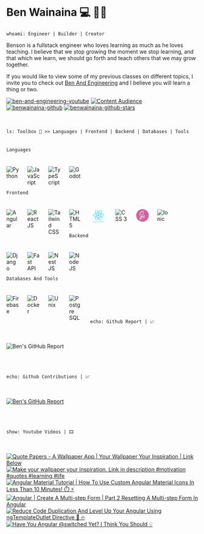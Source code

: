 # Ben Wainaina 💻 👨‍💻

`whoami: Engineer | Builder | Creator`

Benson is a fullstack engineer who loves learning as much as he loves teaching. I believe that we stop growing the moment we stop learning, and that which we learn,
we should go forth and teach others that we may grow together.

If you would like to view some of my previous classes on different topics, I invite
you to check out [Ben And Engineering](http://www.youtube.com/@benandengineering)
and I believe you will learn a thing or two.

   <p align="left">
      <a href="https://www.youtube.com/c/benandengineering?sub_confirmation=1">
         <img alt="ben-and-engineering-youtube" title="Learn More And Grow" src="https://custom-icon-badges.demolab.com/youtube/channel/subscribers/UCOHVm-EN7JmsMKXherBxSLg?color=%23db113d&label=SUBSCRIBE&logo=video&logoColor=white&style=for-the-badge&labelColor=ff0037"/></a> 
      <a href="https://www.youtube.com/c/benandengineering">
         <img alt="Content Audience" title="Content Audience" src="https://custom-icon-badges.demolab.com/youtube/channel/views/UCOHVm-EN7JmsMKXherBxSLg?color=%238400ff&logo=eye&logoColor=white&style=for-the-badge&labelColor=9900ff"/></a> 
      <a href="https://github.com/benwainaina?tab=followers">
         <img alt="benwainaina-github" title="Connect To Learn More" src="https://custom-icon-badges.demolab.com/github/followers/benwainaina?color=d88110&labelColor=ff9100&style=for-the-badge&logo=person-add&label=Follow&logoColor=white"/></a>
      <a href="https://github.com/benwainaina?tab=repositories&sort=stargazers">
         <img alt="benwainaina-github-stars" title="GitHub Stars" src="https://custom-icon-badges.demolab.com/github/stars/benwainaina?color=10a0da&style=for-the-badge&labelColor=00b7ff&logo=star"/></a>
   </p>

<br>

`ls: Toolbox 🧰 >> Languages | Frontend | Backend | Databases | Tools`
<br>
<br>

`Languages`

<img title="Python" align="left" alt="Python" width="33px" style="margin-right:22px; margin-top: 22px" src="https://cdn.jsdelivr.net/gh/devicons/devicon/icons/python/python-original.svg"/>

<img title="JavaScript" align="left" alt="JavaScript" width="33px" style="margin-right:22px; margin-top: 22px" src="https://cdn.jsdelivr.net/gh/devicons/devicon/icons/javascript/javascript-plain.svg"/>

<img title="TypeScript" align="left" alt="TypeScript" width="33px" style="margin-right:22px; margin-top: 22px" src="https://cdn.jsdelivr.net/gh/devicons/devicon/icons/typescript/typescript-original.svg"/>

<img title="Godot" align="left" alt="Godot" width="33px" style="margin-right:22px; margin-top: 22px" src="https://cdn.jsdelivr.net/gh/devicons/devicon/icons/godot/godot-original.svg"/>

<br>
<br>
<br>
<br>

`Frontend`

<img title="Angular" align="left" alt="Angular" width="33px" style="margin-right:22px; margin-top: 22px" src="https://cdn.jsdelivr.net/gh/devicons/devicon/icons/angular/angular-original.svg"/>

<img title="React JS + React Native" align="left" alt="React JS" width="33px" style="margin-right:22px; margin-top: 22px" src="https://cdn.jsdelivr.net/gh/devicons/devicon/icons/react/react-original.svg"/>

<img title="Tailwind CSS" align="left" alt="Tailwind CSS" width="33px" style="margin-right:22px; margin-top: 22px" src="https://cdn.jsdelivr.net/gh/devicons/devicon/icons/tailwindcss/tailwindcss-original.svg"/>

<img title="HTML 5" align="left" alt="HTML 5" width="33px" style="margin-right:22px; margin-top: 22px" src="https://cdn.jsdelivr.net/gh/devicons/devicon/icons/html5/html5-original.svg"/>

<img title="React Native" align="left" alt="React Native" width="44px" style="margin-right:22px; margin-top: 22px" src="https://raw.githubusercontent.com/benwainaina/benwainaina/8dee2f130896119d2764cf5ea1671203edc9b457/skills/react-native-1.svg"/>

<img title="CSS 3" align="left" alt="CSS 3" width="33px" style="margin-right:22px; margin-top: 22px" src="https://cdn.jsdelivr.net/gh/devicons/devicon/icons/css3/css3-original.svg"/>

<img title="SCSS" align="left" alt="SASS" width="33px" height="33px" style="margin-right:22px; margin-top: 22px; border-radius: 50%" src="https://github.com/benwainaina/benwainaina/blob/main/skills/scss.jpeg?raw=true"/>

<img title="Ionic" align="left" alt="Ionic" width="33px" style="margin-right:22px; margin-top: 22px" src="https://cdn.jsdelivr.net/gh/devicons/devicon/icons/ionic/ionic-original.svg"/>

<br>
<br>
<br>
<br>

`Backend`

<img title="Django" align="left" alt="Django" width="33px" style="margin-right:22px; margin-top: 22px" src="https://cdn.jsdelivr.net/gh/devicons/devicon/icons/django/django-plain.svg"/>

<img title="Fast API" align="left" alt="Fast API" width="33px" style="margin-right:22px; margin-top: 22px" src="https://cdn.jsdelivr.net/gh/devicons/devicon/icons/fastapi/fastapi-original.svg"/>

<img title="Nest JS" align="left" alt="Nest JS" width="33px" style="margin-right:22px; margin-top: 22px" src="https://cdn.jsdelivr.net/gh/devicons/devicon/icons/nestjs/nestjs-original.svg"/>

<img title="Node JS" align="left" alt="Node JS" width="33px" style="margin-right:22px; margin-top: 22px" src="https://cdn.jsdelivr.net/gh/devicons/devicon/icons/nodejs/nodejs-original.svg"/>

<br>
<br>
<br>
<br>

`Databases And Tools`

<img title="Firebase" align="left" alt="Firebase" width="33px" style="margin-right:22px; margin-top: 22px" src="https://cdn.jsdelivr.net/gh/devicons/devicon/icons/firebase/firebase-original.svg"/>

<img title="Docker" align="left" alt="Docker" width="33px" style="margin-right:22px; margin-top: 22px" src="https://cdn.jsdelivr.net/gh/devicons/devicon/icons/docker/docker-original.svg"/>

<img title="Unix" align="left" alt="Unix" width="33px" style="margin-right:22px; margin-top: 22px" src="https://cdn.jsdelivr.net/gh/devicons/devicon/icons/unix/unix-original.svg"/>

<img title="Postgre SQL" align="left" alt="Postgre SQL" width="33px" style="margin-right:22px; margin-top: 22px;" src="https://cdn.jsdelivr.net/gh/devicons/devicon/icons/postgresql/postgresql-original.svg"/>

<br>
<br>
<br>
<br>

`echo: Github Report | 📈`

<br>

![Ben's GitHub Report](https://github-readme-stats.vercel.app/api?username=benwainaina&show_icons=true&theme=radical)

<br>
<br>

`echo: Github Contributions | 📈`

<br>

[![Ben's GitHub Report](https://streak-stats.demolab.com/?user=benwainaina&theme=radical)](https://git.io/streak-stats)

<br>
<br>

`show: Youtube Videos | 🎞️`

<br>

<!-- BEGIN YOUTUBE-CARDS -->
[![Quote Papers - A Wallpaper App | Your Wallpaper Your Inspiration | Link Below](https://ytcards.demolab.com/?id=YBuhAt93Fy8&title=Quote+Papers+-+A+Wallpaper+App+%7C+Your+Wallpaper+Your+Inspiration+%7C+Link+Below&lang=en&timestamp=1738826801&background_color=%230d1117&title_color=%23ffffff&stats_color=%23dedede&max_title_lines=1&width=250&border_radius=5 "Quote Papers - A Wallpaper App | Your Wallpaper Your Inspiration | Link Below")](https://www.youtube.com/watch?v=YBuhAt93Fy8)
[![Make your wallpaper your inspiration. Link in description #motivation #quotes #learning #life](https://ytcards.demolab.com/?id=QyNHBti9WGU&title=Make+your+wallpaper+your+inspiration.+Link+in+description+%23motivation+%23quotes+%23learning+%23life&lang=en&timestamp=1738823024&background_color=%230d1117&title_color=%23ffffff&stats_color=%23dedede&max_title_lines=1&width=250&border_radius=5 "Make your wallpaper your inspiration. Link in description #motivation #quotes #learning #life")](https://www.youtube.com/watch?v=QyNHBti9WGU)
[![Angular Material Tutorial | How To Use Custom Angular Material Icons In Less Than 10 Minutes! ⏱️ ⚡](https://ytcards.demolab.com/?id=Ibnsnk3-SMs&title=Angular+Material+Tutorial+%7C+How+To+Use+Custom+Angular+Material+Icons+In+Less+Than+10+Minutes%21+%E2%8F%B1%EF%B8%8F+%E2%9A%A1&lang=en&timestamp=1737533064&background_color=%230d1117&title_color=%23ffffff&stats_color=%23dedede&max_title_lines=1&width=250&border_radius=5 "Angular Material Tutorial | How To Use Custom Angular Material Icons In Less Than 10 Minutes! ⏱️ ⚡")](https://www.youtube.com/watch?v=Ibnsnk3-SMs)
[![Angular | Create A Multi-step Form | Part 2 Resetting A Multi-step Form In Angular](https://ytcards.demolab.com/?id=ibeG19YkSx0&title=Angular+%7C+Create+A+Multi-step+Form+%7C+Part+2+Resetting+A+Multi-step+Form+In+Angular&lang=en&timestamp=1737094297&background_color=%230d1117&title_color=%23ffffff&stats_color=%23dedede&max_title_lines=1&width=250&border_radius=5 "Angular | Create A Multi-step Form | Part 2 Resetting A Multi-step Form In Angular")](https://www.youtube.com/watch?v=ibeG19YkSx0)
[![Reduce Code Duplication And Level Up Your Angular Using ngTemplateOutlet Directive 🚀 🔥](https://ytcards.demolab.com/?id=OqXo8X-0pXg&title=Reduce+Code+Duplication+And+Level+Up+Your+Angular+Using+ngTemplateOutlet+Directive+%F0%9F%9A%80+%F0%9F%94%A5&lang=en&timestamp=1734805063&background_color=%230d1117&title_color=%23ffffff&stats_color=%23dedede&max_title_lines=1&width=250&border_radius=5 "Reduce Code Duplication And Level Up Your Angular Using ngTemplateOutlet Directive 🚀 🔥")](https://www.youtube.com/watch?v=OqXo8X-0pXg)
[![Have You Angular @switched Yet? I Think You Should 💡](https://ytcards.demolab.com/?id=RdwkxETIcUE&title=Have+You+Angular+%40switched+Yet%3F+I+Think+You+Should+%F0%9F%92%A1&lang=en&timestamp=1734516119&background_color=%230d1117&title_color=%23ffffff&stats_color=%23dedede&max_title_lines=1&width=250&border_radius=5 "Have You Angular @switched Yet? I Think You Should 💡")](https://www.youtube.com/watch?v=RdwkxETIcUE)
<!-- END YOUTUBE-CARDS -->
